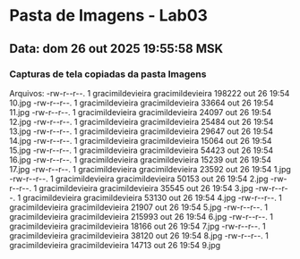# Pasta de Imagens - Lab03
## Data: dom 26 out 2025 19:55:58 MSK
### Capturas de tela copiadas da pasta Imagens

Arquivos:
-rw-r--r--. 1 gracimildevieira gracimildevieira 198222 out 26 19:54 10.jpg
-rw-r--r--. 1 gracimildevieira gracimildevieira  33664 out 26 19:54 11.jpg
-rw-r--r--. 1 gracimildevieira gracimildevieira  24097 out 26 19:54 12.jpg
-rw-r--r--. 1 gracimildevieira gracimildevieira  25484 out 26 19:54 13.jpg
-rw-r--r--. 1 gracimildevieira gracimildevieira  29647 out 26 19:54 14.jpg
-rw-r--r--. 1 gracimildevieira gracimildevieira  15064 out 26 19:54 15.jpg
-rw-r--r--. 1 gracimildevieira gracimildevieira  54423 out 26 19:54 16.jpg
-rw-r--r--. 1 gracimildevieira gracimildevieira  15239 out 26 19:54 17.jpg
-rw-r--r--. 1 gracimildevieira gracimildevieira  23592 out 26 19:54 1.jpg
-rw-r--r--. 1 gracimildevieira gracimildevieira  50153 out 26 19:54 2.jpg
-rw-r--r--. 1 gracimildevieira gracimildevieira  35545 out 26 19:54 3.jpg
-rw-r--r--. 1 gracimildevieira gracimildevieira  53130 out 26 19:54 4.jpg
-rw-r--r--. 1 gracimildevieira gracimildevieira  21907 out 26 19:54 5.jpg
-rw-r--r--. 1 gracimildevieira gracimildevieira 215993 out 26 19:54 6.jpg
-rw-r--r--. 1 gracimildevieira gracimildevieira  18166 out 26 19:54 7.jpg
-rw-r--r--. 1 gracimildevieira gracimildevieira  38120 out 26 19:54 8.jpg
-rw-r--r--. 1 gracimildevieira gracimildevieira  14713 out 26 19:54 9.jpg
